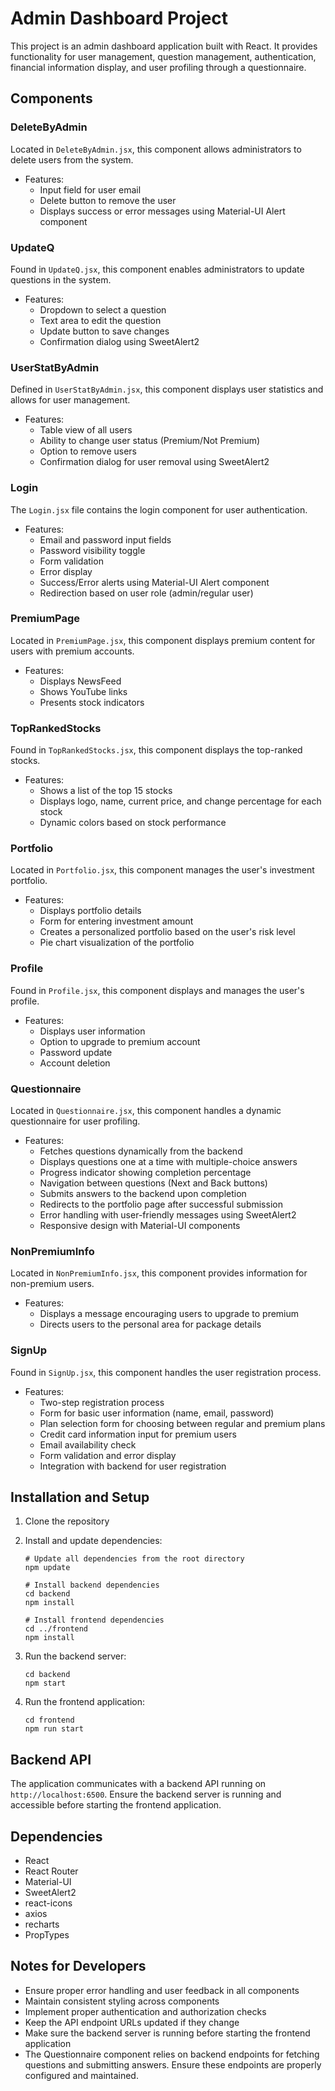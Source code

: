 # Admin Dashboard Project

This project is an admin dashboard application built with React. It provides functionality for user management, question management, authentication, financial information display, and user profiling through a questionnaire.

## Components

### DeleteByAdmin

Located in `DeleteByAdmin.jsx`, this component allows administrators to delete users from the system.

- Features:
  - Input field for user email
  - Delete button to remove the user
  - Displays success or error messages using Material-UI Alert component

### UpdateQ

Found in `UpdateQ.jsx`, this component enables administrators to update questions in the system.

- Features:
  - Dropdown to select a question
  - Text area to edit the question
  - Update button to save changes
  - Confirmation dialog using SweetAlert2

### UserStatByAdmin

Defined in `UserStatByAdmin.jsx`, this component displays user statistics and allows for user management.

- Features:
  - Table view of all users
  - Ability to change user status (Premium/Not Premium)
  - Option to remove users
  - Confirmation dialog for user removal using SweetAlert2

### Login

The `Login.jsx` file contains the login component for user authentication.

- Features:
  - Email and password input fields
  - Password visibility toggle
  - Form validation
  - Error display
  - Success/Error alerts using Material-UI Alert component
  - Redirection based on user role (admin/regular user)

### PremiumPage

Located in `PremiumPage.jsx`, this component displays premium content for users with premium accounts.

- Features:
  - Displays NewsFeed
  - Shows YouTube links
  - Presents stock indicators

### TopRankedStocks

Found in `TopRankedStocks.jsx`, this component displays the top-ranked stocks.

- Features:
  - Shows a list of the top 15 stocks
  - Displays logo, name, current price, and change percentage for each stock
  - Dynamic colors based on stock performance

### Portfolio

Located in `Portfolio.jsx`, this component manages the user's investment portfolio.

- Features:
  - Displays portfolio details
  - Form for entering investment amount
  - Creates a personalized portfolio based on the user's risk level
  - Pie chart visualization of the portfolio

### Profile

Found in `Profile.jsx`, this component displays and manages the user's profile.

- Features:
  - Displays user information
  - Option to upgrade to premium account
  - Password update
  - Account deletion

### Questionnaire

Located in `Questionnaire.jsx`, this component handles a dynamic questionnaire for user profiling.

- Features:
  - Fetches questions dynamically from the backend
  - Displays questions one at a time with multiple-choice answers
  - Progress indicator showing completion percentage
  - Navigation between questions (Next and Back buttons)
  - Submits answers to the backend upon completion
  - Redirects to the portfolio page after successful submission
  - Error handling with user-friendly messages using SweetAlert2
  - Responsive design with Material-UI components

### NonPremiumInfo

Located in `NonPremiumInfo.jsx`, this component provides information for non-premium users.

- Features:
  - Displays a message encouraging users to upgrade to premium
  - Directs users to the personal area for package details

### SignUp

Found in `SignUp.jsx`, this component handles the user registration process.

- Features:
  - Two-step registration process
  - Form for basic user information (name, email, password)
  - Plan selection form for choosing between regular and premium plans
  - Credit card information input for premium users
  - Email availability check
  - Form validation and error display
  - Integration with backend for user registration

## Installation and Setup

1. Clone the repository

2. Install and update dependencies:

   ```
   # Update all dependencies from the root directory
   npm update

   # Install backend dependencies
   cd backend
   npm install

   # Install frontend dependencies
   cd ../frontend
   npm install
   ```

3. Run the backend server:

   ```
   cd backend
   npm start
   ```

4. Run the frontend application:
   ```
   cd frontend
   npm run start
   ```

## Backend API

The application communicates with a backend API running on `http://localhost:6500`. Ensure the backend server is running and accessible before starting the frontend application.

## Dependencies

- React
- React Router
- Material-UI
- SweetAlert2
- react-icons
- axios
- recharts
- PropTypes

## Notes for Developers

- Ensure proper error handling and user feedback in all components
- Maintain consistent styling across components
- Implement proper authentication and authorization checks
- Keep the API endpoint URLs updated if they change
- Make sure the backend server is running before starting the frontend application
- The Questionnaire component relies on backend endpoints for fetching questions and submitting answers. Ensure these endpoints are properly configured and maintained.
